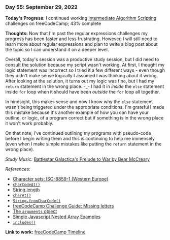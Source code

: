 ### Day 55: September 29, 2022

**Today's Progress:** I continued working [Intermediate Algorithm Scripting](https://www.freecodecamp.org/learn/javascript-algorithms-and-data-structures/#intermediate-algorithm-scripting) challenges on freeCodeCamp; 43% complete

**Thoughts:** Now that I'm past the regular expressions challenges my progress has been faster and less frustrating. However, I will still need to learn more about regular expressions and plan to write a blog post about the topic so I can understand it on a deeper level.

Overall, today's session was a productive study session, but I did need to consult the solution because my script wasn't working. At first, I thought my logic statement was incorrect so I tried it a few different ways - even though they didn't make sense logically I assumed I was thinking about it wrong. After looking at the solution, it turns out my logic was fine, but I had my `return` statement in the wrong place. -_- I had it in *inside* the `else` statement inside `for` loop when it should have been *outside* the `for` loop all together.

In hindsight, this makes sense and now I know why the `else` statement wasn't being triggered under the appropriate conditions. I'm grateful I made this mistake because it's another example of how you can have your outline, or logic, of a program correct but if something is in the wrong place it won't work probably.

On that note, I've continued outlining my programs with pseudo-code before I begin writing them and this is continuing to help me immensely (even when I make simple mistakes like putting the `return` statement in the wrong place).

*Study Music:* [Battlestar Galactica's Prelude to War by Bear McCreary](https://youtu.be/4f2MnaV_j0Q)

*References:*

- [Character sets: ISO-8859-1 (Western Europe)](https://www.charset.org/charsets/iso-8859-1)
- [`charCodeAt()`](https://developer.mozilla.org/en-US/docs/Web/JavaScript/Reference/Global_Objects/String/charCodeAt)
- [String length](https://developer.mozilla.org/en-US/docs/Web/JavaScript/Reference/Global_Objects/String/length)
- [`charAt()`](https://developer.mozilla.org/en-US/docs/Web/JavaScript/Reference/Global_Objects/String/charAt)
- [`String.fromCharCode()`](https://developer.mozilla.org/en-US/docs/Web/JavaScript/Reference/Global_Objects/String/fromCharCode)
- [freeCodeCamp Challenge Guide: Missing letters](https://forum.freecodecamp.org/t/freecodecamp-challenge-guide-missing-letters/16023)
- [The `arguments` object](https://developer.mozilla.org/en-US/docs/Web/JavaScript/Reference/Functions/arguments)
- [Simple Javascript Nested Array Examples](https://code-boxx.com/javascript-nested-array/)
- [`includes()`](https://developer.mozilla.org/en-US/docs/Web/JavaScript/Reference/Global_Objects/Array/includes)

**Link to work:** [freeCodeCamp Timeline](https://www.freecodecamp.org/ananfito)
